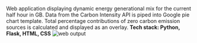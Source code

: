 Web application displaying dynamic energy generational mix for the current half hour in GB. Data from the Carbon Intensity API is piped into Google pie chart template. Total percentage contributions of zero carbon emission sources is calculated and displayed as an overlay.
**Tech stack: Python, Flask, HTML, CSS**
![web output](https://github.com/RachelButcher/Energy_Generational_Mix/blob/main/Generational_mix.PNG)
